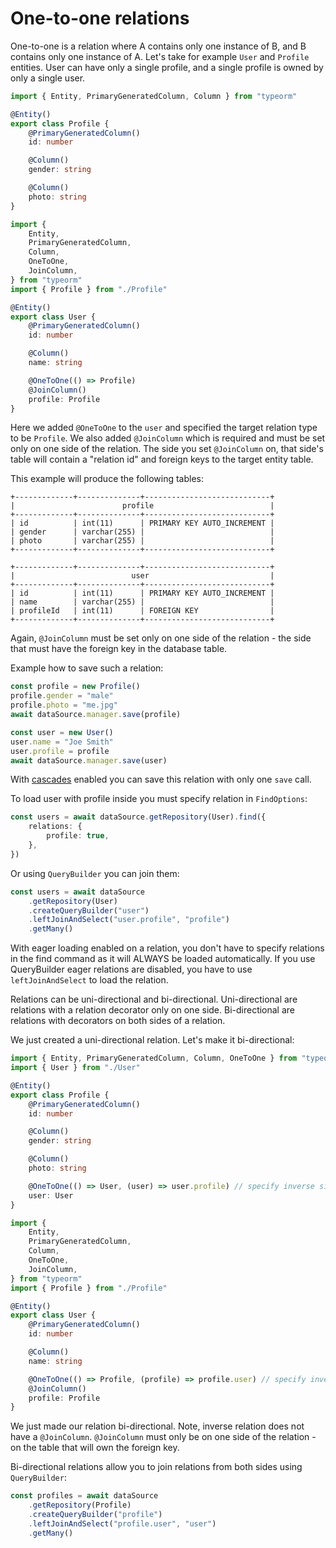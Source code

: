 # One-to-one relations

One-to-one is a relation where A contains only one instance of B, and B contains only one instance of A.
Let's take for example `User` and `Profile` entities.
User can have only a single profile, and a single profile is owned by only a single user.

```typescript
import { Entity, PrimaryGeneratedColumn, Column } from "typeorm"

@Entity()
export class Profile {
    @PrimaryGeneratedColumn()
    id: number

    @Column()
    gender: string

    @Column()
    photo: string
}
```

```typescript
import {
    Entity,
    PrimaryGeneratedColumn,
    Column,
    OneToOne,
    JoinColumn,
} from "typeorm"
import { Profile } from "./Profile"

@Entity()
export class User {
    @PrimaryGeneratedColumn()
    id: number

    @Column()
    name: string

    @OneToOne(() => Profile)
    @JoinColumn()
    profile: Profile
}
```

Here we added `@OneToOne` to the `user` and specified the target relation type to be `Profile`.
We also added `@JoinColumn` which is required and must be set only on one side of the relation.
The side you set `@JoinColumn` on, that side's table will contain a "relation id" and foreign keys to the target entity table.

This example will produce the following tables:

```shell
+-------------+--------------+----------------------------+
|                        profile                          |
+-------------+--------------+----------------------------+
| id          | int(11)      | PRIMARY KEY AUTO_INCREMENT |
| gender      | varchar(255) |                            |
| photo       | varchar(255) |                            |
+-------------+--------------+----------------------------+

+-------------+--------------+----------------------------+
|                          user                           |
+-------------+--------------+----------------------------+
| id          | int(11)      | PRIMARY KEY AUTO_INCREMENT |
| name        | varchar(255) |                            |
| profileId   | int(11)      | FOREIGN KEY                |
+-------------+--------------+----------------------------+
```

Again, `@JoinColumn` must be set only on one side of the relation - the side that must have the foreign key in the database table.

Example how to save such a relation:

```typescript
const profile = new Profile()
profile.gender = "male"
profile.photo = "me.jpg"
await dataSource.manager.save(profile)

const user = new User()
user.name = "Joe Smith"
user.profile = profile
await dataSource.manager.save(user)
```

With [cascades](./1-relations.md#cascades) enabled you can save this relation with only one `save` call.

To load user with profile inside you must specify relation in `FindOptions`:

```typescript
const users = await dataSource.getRepository(User).find({
    relations: {
        profile: true,
    },
})
```

Or using `QueryBuilder` you can join them:

```typescript
const users = await dataSource
    .getRepository(User)
    .createQueryBuilder("user")
    .leftJoinAndSelect("user.profile", "profile")
    .getMany()
```

With eager loading enabled on a relation, you don't have to specify relations in the find command as it will ALWAYS be loaded automatically. If you use QueryBuilder eager relations are disabled, you have to use `leftJoinAndSelect` to load the relation.

Relations can be uni-directional and bi-directional.
Uni-directional are relations with a relation decorator only on one side.
Bi-directional are relations with decorators on both sides of a relation.

We just created a uni-directional relation. Let's make it bi-directional:

```typescript
import { Entity, PrimaryGeneratedColumn, Column, OneToOne } from "typeorm"
import { User } from "./User"

@Entity()
export class Profile {
    @PrimaryGeneratedColumn()
    id: number

    @Column()
    gender: string

    @Column()
    photo: string

    @OneToOne(() => User, (user) => user.profile) // specify inverse side as a second parameter
    user: User
}
```

```typescript
import {
    Entity,
    PrimaryGeneratedColumn,
    Column,
    OneToOne,
    JoinColumn,
} from "typeorm"
import { Profile } from "./Profile"

@Entity()
export class User {
    @PrimaryGeneratedColumn()
    id: number

    @Column()
    name: string

    @OneToOne(() => Profile, (profile) => profile.user) // specify inverse side as a second parameter
    @JoinColumn()
    profile: Profile
}
```

We just made our relation bi-directional. Note, inverse relation does not have a `@JoinColumn`.
`@JoinColumn` must only be on one side of the relation - on the table that will own the foreign key.

Bi-directional relations allow you to join relations from both sides using `QueryBuilder`:

```typescript
const profiles = await dataSource
    .getRepository(Profile)
    .createQueryBuilder("profile")
    .leftJoinAndSelect("profile.user", "user")
    .getMany()
```
